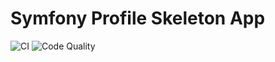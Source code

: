 # Symfony Profile Skeleton App

![CI](https://github.com/shahariaazam/symfony-user-profile-skeleton/workflows/CI/badge.svg)
![Code Quality](https://scrutinizer-ci.com/g/shahariaazam/symfony-user-profile-skeleton/badges/quality-score.png)